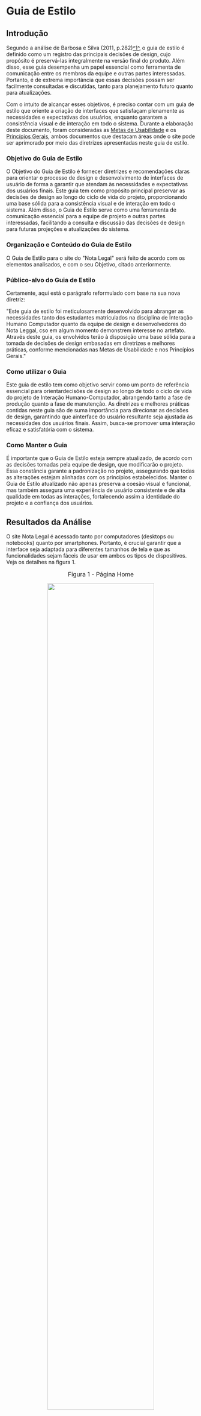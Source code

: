 # Guia de Estilo

## Introdução

Segundo a análise de Barbosa e Silva (2011, p.282)<a id="anchor_1" href="#REF1">^1^</a>, o guia de estilo é definido como um registro das principais decisões de design, cujo propósito é preservá-las integralmente na versão final do produto. Além disso, esse guia desempenha um papel essencial como ferramenta de comunicação entre os membros da equipe e outras partes interessadas. Portanto, é de extrema importância que essas decisões possam ser facilmente consultadas e discutidas, tanto para planejamento futuro quanto para atualizações.

Com o intuito de alcançar esses objetivos, é preciso contar com um guia de estilo que oriente a criação de interfaces que satisfaçam plenamente as necessidades e expectativas dos usuários, enquanto garantem a consistência visual e de interação em todo o sistema. Durante a elaboração deste documento, foram consideradas as [Metas de Usabilidade](#) e os [Princípios Gerais](#/), ambos documentos que destacam áreas onde o site pode ser aprimorado por meio das diretrizes apresentadas neste guia de estilo.


### Objetivo do Guia de Estilo

O Objetivo do Guia de Estilo é fornecer diretrizes e recomendações claras para orientar o processo de design e desenvolvimento de interfaces de usuário de forma a garantir que atendam às necessidades e expectativas dos usuários finais. Este guia tem como propósito principal preservar as decisões de design ao longo do ciclo de vida do projeto, proporcionando uma base sólida para a consistência visual e de interação em todo o sistema. Além disso, o Guia de Estilo serve como uma ferramenta de comunicação essencial para a equipe de projeto e outras partes interessadas, facilitando a consulta e discussão das decisões de design para futuras projeções e atualizações do sistema.

### Organização e Conteúdo do Guia de Estilo

O Guia de Estilo para o site do "Nota Legal" será feito de acordo com os elementos analisados, e com o seu Objetivo, citado anteriormente.

### Público-alvo do Guia de Estilo

Certamente, aqui está o parágrafo reformulado com base na sua nova diretriz:

"Este guia de estilo foi meticulosamente desenvolvido para abranger as necessidades tanto dos estudantes matriculados na disciplina de Interação Humano Computador quanto da equipe de design e desenvolvedores do Nota Leggal, cso em algum momento demonstrem interesse no artefato. Através deste guia, os envolvidos terão à disposição uma base sólida para a tomada de decisões de design embasadas em diretrizes e melhores práticas, conforme mencionadas nas Metas de Usabilidade e nos Princípios Gerais."

### Como utilizar o Guia

Este guia de estilo tem como objetivo servir como um ponto de referência essencial para orientardecisões de design ao longo de todo o ciclo de vida do projeto de Interação Humano-Computador, 
abrangendo tanto a fase de produção quanto a fase de manutenção. As diretrizes e melhores práticas contidas neste guia são de suma importância para direcionar as decisões de design, garantindo que ainterface do usuário resultante seja ajustada às necessidades dos usuários finais. Assim, busca-se promover uma interação eficaz e satisfatória com o sistema.


### Como Manter o Guia

É importante que o Guia de Estilo esteja sempre atualizado, de acordo com as decisões tomadas pela equipe de design, que modificarão o projeto. Essa constância garante a padronização no projeto, assegurando que todas as alterações estejam alinhadas com os princípios estabelecidos. Manter o Guia de Estilo atualizado não apenas preserva a coesão visual e funcional, mas também assegura uma experiência de usuário consistente e de alta qualidade em todas as interações, fortalecendo assim a identidade do projeto e a confiança dos usuários.

## Resultados da Análise

O site Nota Legal é acessado tanto por computadores (desktops ou notebooks) quanto por smartphones. Portanto, é crucial garantir que a interface seja adaptada para diferentes tamanhos de tela e que as funcionalidades sejam fáceis de usar em ambos os tipos de dispositivos. Veja os detalhes na figura 1.

<font size="3"><p style="text-align: center">Figura 1 - Página Home </font>

<div align="center">

<img src="https://github.com/Interacao-Humano-Computador/2023.2-NotaLegal/blob/main/docs/imagens/Captura%20de%20tela%20de%202023-10-20%2017-43-27.png?raw=true" style="width: 75%;height=auto;">

<font size="3">Fonte: <a href="#">Lucas Víctor</a>, 2023.</p></font>

</div>

### Descrição do Ambiente de Trabalho do Usuário

No site do "Nota Legal", entendemos que a acessibilidade é fundamental. Reconhecemos que muitos de seus usuários preferem acessar a plataforma através de seus computadores, seja em desktops ou notebooks. Portanto, nossa equipe dedicou-se a aprimorar a interface do sistema, garantindo uma experiência de usuário satisfatória e eficaz para aqueles que escolhem utilizar esses dispositivos. Isso implica ajustar nossa interface para se adequar a uma variedade de tamanhos de tela, escolher elementos visuais adequados e implementar funcionalidades intuitivas e facilmente acessíveis. Basicamente, é necessário que todos os usuários tenham uma boa experiência, não importa de onde acessam. 

## Elementos de Interface

## Elementos de Interação
<iframe style="border: 1px solid rgba(0, 0, 0, 0.1);" width="800" height="450" src="https://www.figma.com/file/e0jy4MMu1eMkm416vFHsBJ/Untitled?type=design&node-id=0%3A1&mode=design&t=M2tg91Tx9D7hadCq-1" allowfullscreen></iframe>
### Estilo de Interação


### Seleção de Estilos


### Aceleradores (Teclas de Atalho)


## Elementos de Ação

### Preenchimento de Campos


### Seleção

### Ativação


## Vocabulários e padrões

### Terminologia


### Tipos de Tela


### Sequência de Diálogos


## Propostas de Intervenção


### Metas de Usabilidade


### Princípios Gerais


### Proposta no figma


> <a id="REF1" href="#anchor_1">1.</a> BARBOSA, S. D. J.; SILVA, B. S. Interação Humano-Computador. Rio de Janeiro: Elsevier, 2011.

## Histórico de Versões

| Versão  | Data       | Descrição                                           | Autor(es)                                   | Revisor(es)             |
| ------- | ---------- | --------------------------------------------------- | -------------------------------------------------------- | -------------------------------------------------- |
| `1.0`   | 20/10/2023 | Criação da página guia de estilo.                                     | [Lucas Víctor](#)                             | [Izabela Alves](#)   |
| `1.1`   | 20/10/2023 | Adição introdução, objetivos, público-alvo, como utilizar, como manter.            | [Lucas Víctor](#) e [Lucas Ribeiro](#)                             | [Izabela Alves](#)   |
| `1.2`    |20/10/2023 | Adição do figma.            | [Lucas Víctor](#)                            | [Izabela Alves](#)   |   

